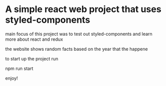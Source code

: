 # A simple react web project that uses styled-components

main focus of this project was to test out styled-components and
learn more about react and redux


the website shows random facts based on the year that the happene

to start up the project run

npm run start

enjoy!
